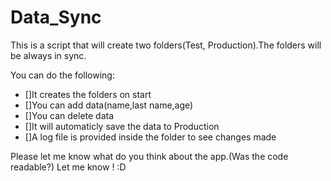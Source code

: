 # Data_Sync
This is a script that will create two folders(Test, Production).The folders will be always in sync.

You can do the following: 

- []It creates the folders on start 
- []You can add data(name,last name,age) 
- []You can delete data 
- []It will automaticly save the data to Production 
- []A log file is provided inside the folder to see changes made 

Please let me know what do you think about the app.(Was the code readable?)
Let me know ! :D
